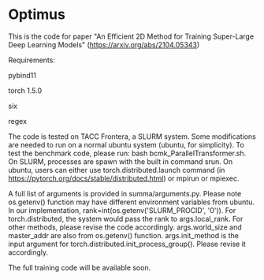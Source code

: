 # Optimus
This is the code for paper "An Efficient 2D Method for Training Super-Large Deep Learning Models" (https://arxiv.org/abs/2104.05343)

Requirements:

pybind11

torch 1.5.0

six

regex

The code is tested on TACC Frontera, a SLURM system. Some modifications are needed to run on a normal ubuntu system (ubuntu, for simplicity).
To test the benchmark code, please run: bash bcmk_ParallelTransformer.sh. On SLURM, processes are spawn with the built in command srun. On ubuntu, users can either use torch.distributed.launch command (in https://pytorch.org/docs/stable/distributed.html) or mpirun or mpiexec.

A full list of arguments is provided in summa/arguments.py. Please note os.getenv() function may have different environment variables from ubuntu. In our implementation, rank=int(os.getenv('SLURM_PROCID', '0')). For torch.distributed, the system would pass the rank to args.local_rank. For other methods, please revise the code accordingly.
args.world_size and master_addr are also from os.getenv() function. args.init_method is the input argument for torch.distributed.init_process_group(). Please revise it accordingly.

The full training code will be available soon.
